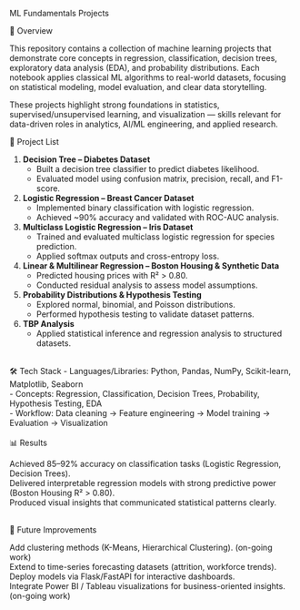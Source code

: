 ML Fundamentals Projects

📌 Overview

This repository contains a collection of machine learning projects that demonstrate core concepts in regression, classification, decision trees, exploratory data analysis (EDA), and probability distributions. Each notebook applies classical ML algorithms to real-world datasets, focusing on statistical modeling, model evaluation, and clear data storytelling.

These projects highlight strong foundations in statistics, supervised/unsupervised learning, and visualization — skills relevant for data-driven roles in analytics, AI/ML engineering, and applied research.

📂 Project List

1. **Decision Tree – Diabetes Dataset**<br />
      - Built a decision tree classifier to predict diabetes likelihood.
      - Evaluated model using confusion matrix, precision, recall, and F1-score.
2. **Logistic Regression – Breast Cancer Dataset**<br />
      - Implemented binary classification with logistic regression.
      - Achieved ~90% accuracy and validated with ROC-AUC analysis.
3. **Multiclass Logistic Regression – Iris Dataset**<br />
      - Trained and evaluated multiclass logistic regression for species prediction.
      - Applied softmax outputs and cross-entropy loss.
4. **Linear & Multilinear Regression – Boston Housing & Synthetic Data**<br />
      - Predicted housing prices with R² > 0.80.
      - Conducted residual analysis to assess model assumptions.
5. **Probability Distributions & Hypothesis Testing**<br />
      - Explored normal, binomial, and Poisson distributions.
      - Performed hypothesis testing to validate dataset patterns.
5. **TBP Analysis**<br />
      - Applied statistical inference and regression analysis to structured datasets.

<br />
🛠 Tech Stack
      - Languages/Libraries: Python, Pandas, NumPy, Scikit-learn, Matplotlib, Seaborn <br />
      - Concepts: Regression, Classification, Decision Trees, Probability, Hypothesis Testing, EDA  <br />
      - Workflow: Data cleaning → Feature engineering → Model training → Evaluation → Visualization <br /> 

<br />
📊 Results

Achieved 85–92% accuracy on classification tasks (Logistic Regression, Decision Trees).<br />
Delivered interpretable regression models with strong predictive power (Boston Housing R² > 0.80).<br />
Produced visual insights that communicated statistical patterns clearly.<br />

<br />
🚀 Future Improvements

Add clustering methods (K-Means, Hierarchical Clustering). (on-going work)<br />
Extend to time-series forecasting datasets (attrition, workforce trends).<br />
Deploy models via Flask/FastAPI for interactive dashboards.<br />
Integrate Power BI / Tableau visualizations for business-oriented insights. (on-going work)<br />

